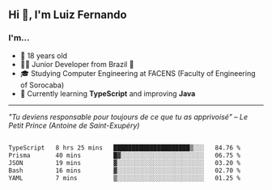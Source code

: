 <h2>Hi 👋, I'm Luiz Fernando</h2>

### I'm...
* 🤟 18 years old
* 👨‍💻 Junior Developer from Brazil 💚
* 🎓 Studying Computer Engineering at FACENS (Faculty of Engineering of Sorocaba)
* 🔭 Currently learning **TypeScript** and improving **Java**

---

_"Tu deviens responsable pour toujours de ce que tu as apprivoisé" – Le Petit Prince (Antoine de Saint-Exupéry)_

##

<!--START_SECTION:waka-->

```txt
TypeScript   8 hrs 25 mins   █████████████████████▒░░░   84.76 %
Prisma       40 mins         █▓░░░░░░░░░░░░░░░░░░░░░░░   06.75 %
JSON         19 mins         ▓░░░░░░░░░░░░░░░░░░░░░░░░   03.20 %
Bash         16 mins         ▓░░░░░░░░░░░░░░░░░░░░░░░░   02.70 %
YAML         7 mins          ▒░░░░░░░░░░░░░░░░░░░░░░░░   01.25 %
```

<!--END_SECTION:waka-->

